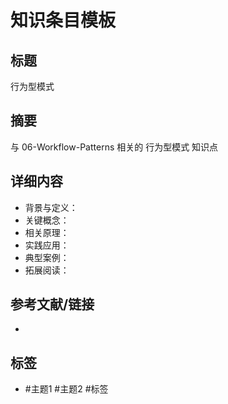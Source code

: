 # 知识条目模板

## 标题

行为型模式

## 摘要

与 06-Workflow-Patterns 相关的 行为型模式 知识点

## 详细内容

- 背景与定义：
- 关键概念：
- 相关原理：
- 实践应用：
- 典型案例：
- 拓展阅读：

## 参考文献/链接

-

## 标签

- #主题1 #主题2 #标签
